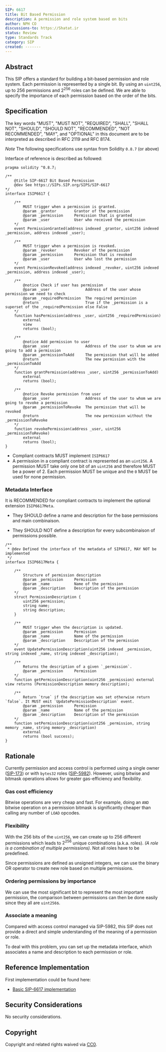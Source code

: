 ```yaml
---
SIP: 6617
title: Bit Based Permission
description: A permission and role system based on bits
author: NPH CO
discussions-to: https://Shatat.ir
status: Review
type: Standards Track
category: SIP
created: -------
---
```


## Abstract

This SIP offers a standard for building a bit-based permission and role system. Each permission is represented by a single bit. By using an `uint256`, up to $256$ permissions and $2^{256}$ roles can be defined. We are able to specify the importance of each permission based on the order of the bits.

## Specification

The key words "MUST", "MUST NOT", "REQUIRED", "SHALL", "SHALL NOT", "SHOULD", "SHOULD NOT", "RECOMMENDED", "NOT RECOMMENDED", "MAY", and "OPTIONAL" in this document are to be interpreted as described in RFC 2119 and RFC 8174.

_Note_ The following specifications use syntax from Solidity `0.8.7` (or above)

Interface of reference is described as followed:

```solidity
pragma solidity ^0.8.7;

/**
    @title SIP-6617 Bit Based Permission
    @dev See https://SIPs.SIP.org/SIPS/SIP-6617
*/
interface ISIP6617 {

    /**
        MUST trigger when a permission is granted.
        @param _grantor        Grantor of the permission
        @param _permission     Permission that is granted
        @param _user           User who received the permission
    */
    event PermissionGranted(address indexed _grantor, uint256 indexed _permission, address indexed _user);

    /**
        MUST trigger when a permission is revoked.
        @param _revoker        Revoker of the permission
        @param _permission     Permission that is revoked
        @param _user           User who lost the permission
    */
    event PermissionRevoked(address indexed _revoker, uint256 indexed _permission, address indexed _user);

    /**
        @notice Check if user has permission
        @param _user                Address of the user whose permission we need to check
        @param _requiredPermission  The required permission
        @return                     True if the _permission is a superset of the _requiredPermission else False
    */
    function hasPermission(address _user, uint256 _requiredPermission)
        external
        view
        returns (bool);

    /**
        @notice Add permission to user
        @param _user                Address of the user to whom we are going to add a permission
        @param _permissionToAdd     The permission that will be added
        @return                     The new permission with the _permissionToAdd
    */
    function grantPermission(address _user, uint256 _permissionToAdd)
        external
        returns (bool);

    /**
        @notice Revoke permission from user
        @param _user                Address of the user to whom we are going to revoke a permission
        @param _permissionToRevoke  The permission that will be revoked
        @return                     The new permission without the _permissionToRevoke
    */
    function revokePermission(address _user, uint256 _permissionToRevoke)
        external
        returns (bool);
}
```

- Compliant contracts MUST implement `ISIP6617`
- A permission in a compliant contract is represented as an `uint256`. A permission MUST take only one bit of an `uint256` and therefore MUST be a power of 2. Each permission MUST be unique and the `0` MUST be used for none permission.

### Metadata Interface

It is RECOMMENDED for compliant contracts to implement the optional extension `ISIP6617Meta`.

- They SHOULD define a name and description for the base permissions and main combinaison.

- They SHOULD NOT define a description for every subcombinaison of permissions possible.

```solidity
/**
 * @dev Defined the interface of the metadata of SIP6617, MAY NOT be implemented
 */
interface ISIP6617Meta {
    
    /**
        Structure of permission description
        @param _permission     Permission
        @param _name           Name of the permission
        @param _description    Description of the permission
    */
    struct PermissionDescription {
        uint256 permission;
        string name;
        string description;
    }

    /**
        MUST trigger when the description is updated.
        @param _permission     Permission
        @param _name           Name of the permission
        @param _description    Description of the permission
    */
    event UpdatePermissionDescription(uint256 indexed _permission, string indexed _name, string indexed _description);

    /**
        Returns the description of a given `_permission`.
        @param _permission     Permission
    */
    function getPermissionDescription(uint256 _permission) external view returns (PermissionDescription memory description);

    /**
        Return `true` if the description was set otherwise return `false`. It MUST emit `UpdatePermissionDescription` event.
        @param _permission     Permission
        @param _name           Name of the permission
        @param _description    Description of the permission
    */
    function setPermissionDescription(uint256 _permission, string memory _name, string memory _description)
        external
        returns (bool success);
}
```

## Rationale

Currently permission and access control is performed using a single owner ([SIP-173](./SIP-173.md)) or with `bytes32` roles ([SIP-5982](./SIP-5982.md)).
However, using bitwise and bitmask operations allows for greater gas-efficiency and flexibility.

### Gas cost efficiency

Bitwise operations are very cheap and fast. For example, doing an `AND` bitwise operation on a permission bitmask is significantly cheaper than calling any number of `LOAD` opcodes.

### Flexibility

With the 256 bits of the `uint256`, we can create up to 256 different permissions which leads to $2^{256}$ unique combinations (a.k.a. roles).
_(A role is a combination of multiple permissions)._ Not all roles have to be predefined.

Since permissions are defined as unsigned integers, we can use the binary OR operator to create new role based on multiple permissions.

### Ordering permissions by importance

We can use the most significant bit to represent the most important permission, the comparison between permissions can then be done easily since they all are `uint256`s.

### Associate a meaning

Compared with access control managed via SIP-5982, this SIP does not provide a direct and simple understanding of the meaning of a permission or role.

To deal with this problem, you can set up the metadata interface, which associates a name and description to each permission or role. 

## Reference Implementation

First implementation could be found here:

- [Basic SIP-6617 implementation](../assets/SIP-6617/contracts/SIP6617.sol)

## Security Considerations

No security considerations.

## Copyright

Copyright and related rights waived via [CC0](../LICENSE.md).
